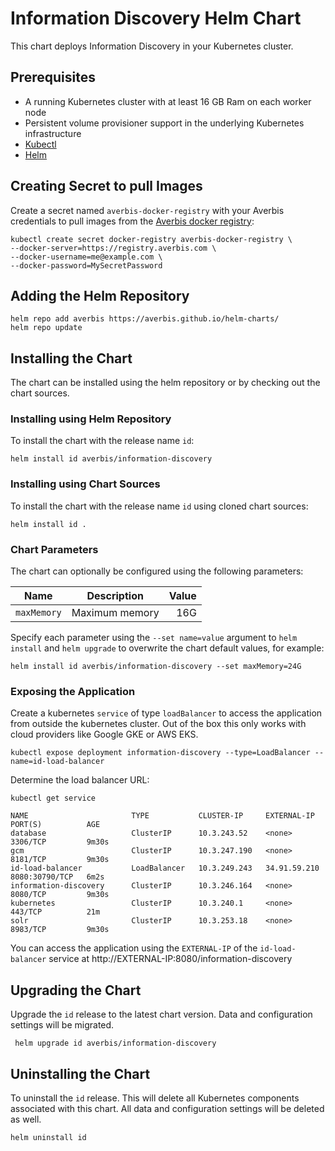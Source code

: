 # Information Discovery Helm Chart

This chart deploys Information Discovery in your Kubernetes cluster.

## Prerequisites

- A running Kubernetes cluster with at least 16 GB Ram on each worker node
- Persistent volume provisioner support in the underlying Kubernetes infrastructure
- [Kubectl](https://kubernetes.io/docs/tasks/tools/)
- [Helm](https://helm.sh/docs/intro/install/)

## Creating Secret to pull Images

Create a secret named `averbis-docker-registry` with your Averbis credentials to pull images from the [Averbis docker registry](https://registry.averbis.com):

```
kubectl create secret docker-registry averbis-docker-registry \
--docker-server=https://registry.averbis.com \
--docker-username=me@example.com \
--docker-password=MySecretPassword
```

## Adding the Helm Repository
```
helm repo add averbis https://averbis.github.io/helm-charts/
helm repo update
```

## Installing the Chart

The chart can be installed using the helm repository or by checking out the chart sources.

### Installing using Helm Repository
To install the chart with the release name `id`:

```
helm install id averbis/information-discovery
```

### Installing using Chart Sources
To install the chart with the release name `id` using cloned chart sources:
```
helm install id .
```

### Chart Parameters
The chart can optionally be configured using the following parameters:

| Name        | Description   | Value         |
| ------------|:-------------:| -------------:|
| `maxMemory` | Maximum memory| 16G           |


Specify each parameter using the `--set name=value` argument to `helm install` and `helm upgrade`  to overwrite the chart default values, for example:

```
helm install id averbis/information-discovery --set maxMemory=24G
```


### Exposing the Application
Create a kubernetes `service` of type `loadBalancer` to access the application from outside the kubernetes cluster. Out of the box this only works
with cloud providers like Google GKE or AWS EKS.

```
kubectl expose deployment information-discovery --type=LoadBalancer --name=id-load-balancer
```

Determine the load balancer URL:
```
kubectl get service

NAME                       TYPE           CLUSTER-IP     EXTERNAL-IP    PORT(S)          AGE
database                   ClusterIP      10.3.243.52    <none>         3306/TCP         9m30s
gcm                        ClusterIP      10.3.247.190   <none>         8181/TCP         9m30s
id-load-balancer           LoadBalancer   10.3.249.243   34.91.59.210   8080:30790/TCP   6m2s
information-discovery      ClusterIP      10.3.246.164   <none>         8080/TCP         9m30s
kubernetes                 ClusterIP      10.3.240.1     <none>         443/TCP          21m
solr                       ClusterIP      10.3.253.18    <none>         8983/TCP         9m30s
```

You can access the application using the `EXTERNAL-IP` of the `id-load-balancer` service at http://EXTERNAL-IP:8080/information-discovery


## Upgrading the Chart
Upgrade the `id` release to the latest chart version. Data and configuration settings will be migrated.
```
 helm upgrade id averbis/information-discovery
```

## Uninstalling the Chart
To uninstall the `id` release. This will delete all Kubernetes components associated with this chart. All data and configuration settings will be deleted as well.

```
helm uninstall id
```
